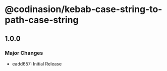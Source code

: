 # @codinasion/kebab-case-string-to-path-case-string

## 1.0.0

### Major Changes

- eadd657: Initial Release
